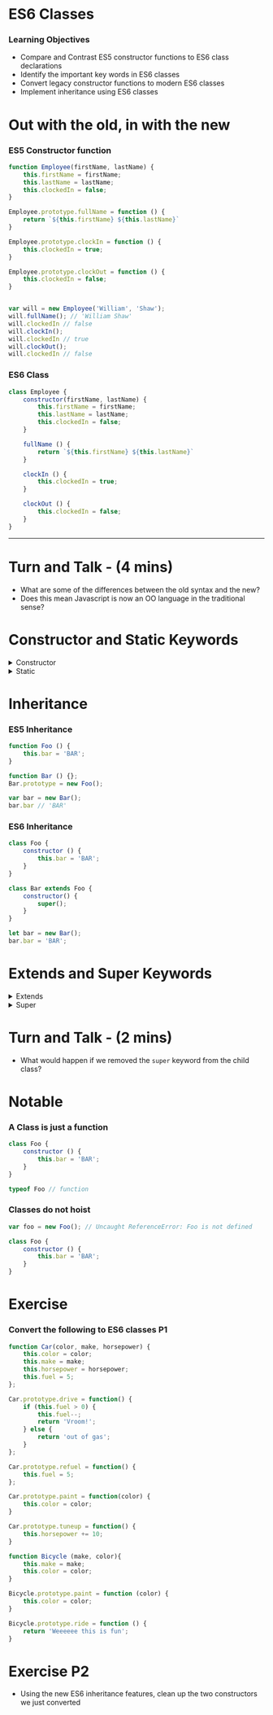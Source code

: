 # ES6 Classes

### Learning Objectives
- Compare and Contrast ES5 constructor functions to ES6 class declarations
- Identify the important key words in ES6 classes
- Convert legacy constructor functions to modern ES6 classes
- Implement inheritance using ES6 classes


# Out with the old, in with the new

### ES5 Constructor function

```js
function Employee(firstName, lastName) {
    this.firstName = firstName;
    this.lastName = lastName;
    this.clockedIn = false;
}

Employee.prototype.fullName = function () {
    return `${this.firstName} ${this.lastName}`
}

Employee.prototype.clockIn = function () {
    this.clockedIn = true;
}

Employee.prototype.clockOut = function () {
    this.clockedIn = false;
}


var will = new Employee('William', 'Shaw');
will.fullName(); // 'William Shaw'
will.clockedIn // false
will.clockIn();
will.clockedIn // true
will.clockOut();
will.clockedIn // false
```

### ES6 Class

```js
class Employee {
    constructor(firstName, lastName) {
        this.firstName = firstName;
        this.lastName = lastName;
        this.clockedIn = false;
    }

    fullName () {
        return `${this.firstName} ${this.lastName}`
    }

    clockIn () {
        this.clockedIn = true;
    }

    clockOut () {
        this.clockedIn = false;
    }
}
```

---
# Turn and Talk - (4 mins)

- What are some of the differences between the old syntax and the new?
- Does this mean Javascript is now an OO language in the traditional sense?

# Constructor and Static Keywords

<details>
<summary>Constructor</summary>

- The `constructor` keyword is a special method reserved for creating and initializing an object with ES6 classes. This method may only be used once inside of a class, if it is used twice it will throw an error. The context of `this` in reference to the `contructor` is the specific instance of the resulting object.

```js
//BAD
class FooBar {
    constructor () {
        this.foo = 'FOO';
    }

    constructor () {
        this.bar = 'BAR';
    }
}

const fooBar = new FooBar(); // Uncaught SyntaxError: A class may only have one constructor
```
</details>

<details>
<summary>Static</summary>

- The `static` keyword is used to call `class` methods. These methods can be called without the need to instantiate the object and can not be called from an instance of a new object.

```js
class Foo {
    static bar () {
        return 'This is Foo.bar()';
    }
}
```

- The `this` in a static method refers to the class contructor `Foo` itself. Some good use cases for this might be comparison functions, or a factory function.

```js
class TodaysNews {
    constructor (headline, date) {
        this.headline = headline
        this.date = date
    }

    static createTodaysNews () {
        return new this('Todays news headline', new Date());
    }

    static compareArticleDates(articleA, articleB) {
        return articleA.date - articleB.date;
    }
}

TodaysNews.createTodaysNews(); // TodaysNews {headline: "Todays news headline", date: Mon Jun 12 2017 15:02:54 GMT-0400 (EDT)}

var oldArticle = TodaysNews.createTodaysNews();
var newArticle = TodaysNews.createTodaysNews();

TodaysNews.compareArticleDates(oldArticle, newArticle); // -35869
```
</details>


# Inheritance

### ES5 Inheritance

```js
function Foo () {
    this.bar = 'BAR';
}

function Bar () {};
Bar.prototype = new Foo();

var bar = new Bar();
bar.bar // 'BAR'
```

### ES6 Inheritance
```js
class Foo {
    constructor () {
        this.bar = 'BAR';
    }
}

class Bar extends Foo {
    constructor() {
        super();
    }
}

let bar = new Bar();
bar.bar = 'BAR';
```

# Extends and Super Keywords

<details>
<summary>Extends</summary>

- The `extends` keyword is used to create a class which is the child of another.
- The parent class must be an `Object` or `null`

</details>

<details>
<summary>Super</summary>

- The `super` keyword is used to call methods from the parent class.

```js
//BAD
class Foo {
    constructor () {
        this.bar = 'BAR';
    }

    sayBar() {
        return `I'm saying ${this.bar}`;
    }
}

class Bar extends Foo {
    constructor() {
        super();
        this.foo = 'FOO';
    }
}

let bar = new Bar();
bar.sayBar(); // 'I'm saying BAR'
```
</details>

# Turn and Talk - (2 mins)

- What would happen if we removed the `super` keyword from the child class?

# Notable

### A Class is just a function
```js
class Foo {
    constructor () {
        this.bar = 'BAR';
    }
}

typeof Foo // function
```

### Classes do not hoist

```js
var foo = new Foo(); // Uncaught ReferenceError: Foo is not defined

class Foo {
    constructor () {
        this.bar = 'BAR';
    }
}
```

# Exercise

### Convert the following to ES6 classes P1

```js
function Car(color, make, horsepower) {
    this.color = color;
    this.make = make;
    this.horsepower = horsepower;
    this.fuel = 5;
};

Car.prototype.drive = function() {
    if (this.fuel > 0) {
        this.fuel--;
        return 'Vroom!';
    } else {
        return 'out of gas';
    }
};

Car.prototype.refuel = function() {
    this.fuel = 5;
};

Car.prototype.paint = function(color) {
    this.color = color;
}

Car.prototype.tuneup = function() {
    this.horsepower += 10;
}
```


```js
function Bicycle (make, color){
    this.make = make;
    this.color = color;
}

Bicycle.prototype.paint = function (color) {
    this.color = color;
}

Bicycle.prototype.ride = function () {
    return 'Weeeeee this is fun';
}
```


# Exercise P2

- Using the new ES6 inheritance features, clean up the two constructors we just converted


